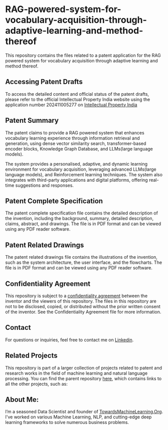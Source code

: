 # RAG-powered-system-for-vocabulary-acquisition-through-adaptive-learning-and-method-thereof

This repository contains the files related to a patent application for the RAG powered system for vocabulary acquisition through adaptive learning and method thereof.

## Accessing Patent Drafts

To access the detailed content and official status of the patent drafts, please refer to the official Intellectual Property India website using the application number 202411005277 on [Intellectual Property India](https://ipindia.gov.in/)


## Patent Summary

The patent claims to provide a RAG powered system that enhances vocabulary learning experience through information retrieval and generation, using dense vector similarity search, transformer-based encoder blocks, Knowledge Graph Database, and LLMs(large language models).

The system provides a personalised, adaptive, and dynamic learning environment for vocabulary acquisition, leveraging advanced LLMs(large language models), and Reinforcement learning techniques. The system also integrates with third-party applications and digital platforms, offering real-time suggestions and responses.

## Patent Complete Specification

The patent complete specification file contains the detailed description of the invention, including the background, summary, detailed description, claims, abstract, and drawings. The file is in PDF format and can be viewed using any PDF reader software.

## Patent Related Drawings

The patent related drawings file contains the illustrations of the invention, such as the system architecture, the user interface, and the flowcharts. The file is in PDF format and can be viewed using any PDF reader software.


## Confidentiality Agreement

This repository is subject to a [confidentiality agreement](https://github.com/Praveen76/GenAI-powered-system-for-vocabulary-acquisition-through-adaptive-learning-and-method-thereof/blob/main/Confidentiality%20Agreement.md) between the inventor and the viewers of this repository. The files in this repository are not to be disclosed, copied, or distributed without the prior written consent of the inventor. See the Confidentiality Agreement file for more information.

## Contact

For questions or inquiries, feel free to contact me on [Linkedin](https://www.linkedin.com/in/praveen-kumar-anwla-49169266/).

## Related Projects

This repository is part of a larger collection of projects related to patent and research works in the field of machine learning and natural language processing. You can find the parent repository [here](https://github.com/Praveen76/RAG-powered-system-for-vocabulary-acquisition-through-adaptive-learning-and-method-thereof/), which contains links to all the other projects, such as:

## **About Me**:
I’m a seasoned Data Scientist and founder of [TowardsMachineLearning.Org](https://towardsmachinelearning.org/). I've worked on various Machine Learning, NLP, and cutting-edge deep learning frameworks to solve numerous business problems.

